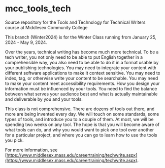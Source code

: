 # mcc_tools_tech
Source repository for the Tools and Technology for Technical Writers course at Middlesex Community College

This branch (Winter2024) is for the Winter Class running from January 25, 2024 - May 9, 2024.

Over the years, technical writing has become much more technical. To be a tech writer, you not only need to be able to put English together in a comprehensible way, you also need to be able to do it in a format usable by your publishing technologies. You may need to integrate your content with different software applications to make it context sensitive. You may need to index, tag, or otherwise write your content to be searchable. You may need to make your content meet accessibility requirements.  How you design your information must be influenced by your tools. You need to find the balance between what serves your audience best and what is actually maintainable and deliverable by you and your tools.

This class is not comprehensive. There are dozens of tools out there, and more are being invented every day. We will touch on some standards, some types of tools, and introduce you to a couple of them. At most, we will be spending two weeks on any tool. The hope is that you will become aware of what tools can do, and why you would want to pick one tool over another for a particular project, and where you can go to learn how to use the tools you pick.
  

For more information, see [https://www.middlesex.mass.edu/careertraining/techwrite.aspx](https://www.middlesex.mass.edu/careertraining/techwrite.aspx).

